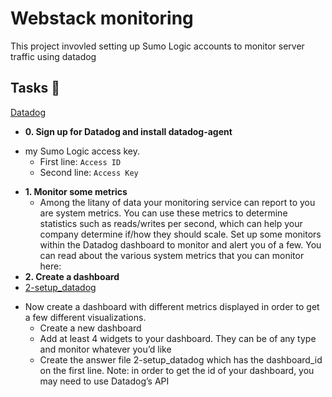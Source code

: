 # Webstack monitoring

This project invovled setting up Sumo Logic accounts to monitor server traffic using datadog


## Tasks :page_with_curl:

[Datadog](https://www.datadoghq.com)
* **0. Sign up for Datadog and install datadog-agent**
-  my Sumo Logic access key.
    * First line: `Access ID`
    * Second line: `Access Key`

* **1. Monitor some metrics**
  * Among the litany of data your monitoring service can report to you are system metrics. You can use these metrics to determine statistics such as reads/writes per second, which can help your company determine if/how they should scale. Set up some monitors within the Datadog dashboard to monitor and alert you of a few. You can read about the various system metrics that you can monitor here:
* **2. Create a dashboard**
* [2-setup_datadog](2-setup_datadog) 
- Now create a dashboard with different metrics displayed in order to get a few different visualizations.
	* Create a new dashboard
	* Add at least 4 widgets to your dashboard. They can be of any type and monitor whatever you’d like
	* Create the answer file 2-setup_datadog which has the dashboard_id on the first line. Note: in order to get the id of your dashboard, you may need to use Datadog’s API

